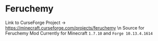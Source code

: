 # Feruchemy
Link to CurseForge Project -> https://minecraft.curseforge.com/projects/feruchemy \n
Source for Feruchemy Mod
Currently for Minecraft ```1.7.10``` and ```Forge 10.13.4.1614```
